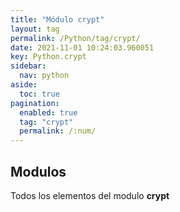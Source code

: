 ```yaml
---
title: "Módulo crypt"
layout: tag
permalink: /Python/tag/crypt/
date: 2021-11-01 10:24:03.960051
key: Python.crypt
sidebar: 
  nav: python
aside: 
  toc: true
pagination: 
  enabled: true
  tag: "crypt"
  permalink: /:num/
---
```


<h2>Modulos</h2>
Todos los elementos del modulo <strong>crypt</strong>
